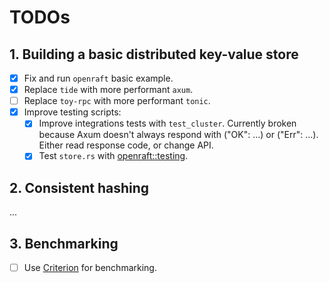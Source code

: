 # TODOs

## 1. Building a basic distributed key-value store

- [x] Fix and run `openraft` basic example.
- [x] Replace `tide` with more performant `axum`.
- [ ] Replace `toy-rpc` with more performant `tonic`.
- [x] Improve testing scripts:
    - [x] Improve integrations tests with `test_cluster`. Currently broken because Axum doesn't always respond with ("OK": ...) or ("Err": ...). Either read response code, or change API.
    - [x] Test `store.rs` with [openraft::testing](https://docs.rs/openraft/latest/openraft/testing/struct.Suite.html#method.test_all).

## 2. Consistent hashing

...

## 3. Benchmarking

- [ ] Use [Criterion](https://github.com/tikv/raft-rs?tab=readme-ov-file#benchmarks) for benchmarking.

